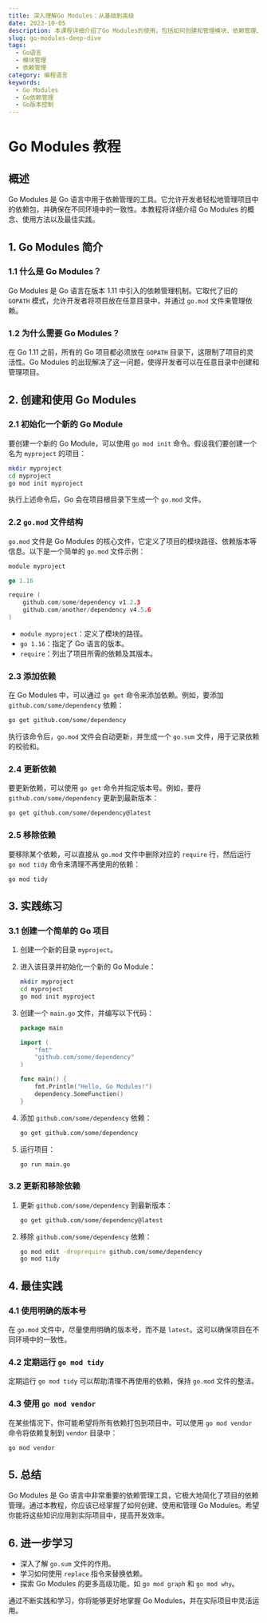 ```yaml
---
title: 深入理解Go Modules：从基础到高级
date: 2023-10-05
description: 本课程详细介绍了Go Modules的使用，包括如何创建和管理模块、依赖管理、版本控制以及高级技巧。
slug: go-modules-deep-dive
tags:
  - Go语言
  - 模块管理
  - 依赖管理
category: 编程语言
keywords:
  - Go Modules
  - Go依赖管理
  - Go版本控制
---
```


# Go Modules 教程

## 概述

Go Modules 是 Go 语言中用于依赖管理的工具。它允许开发者轻松地管理项目中的依赖包，并确保在不同环境中的一致性。本教程将详细介绍 Go Modules 的概念、使用方法以及最佳实践。

## 1. Go Modules 简介

### 1.1 什么是 Go Modules？

Go Modules 是 Go 语言在版本 1.11 中引入的依赖管理机制。它取代了旧的 `GOPATH` 模式，允许开发者将项目放在任意目录中，并通过 `go.mod` 文件来管理依赖。

### 1.2 为什么需要 Go Modules？

在 Go 1.11 之前，所有的 Go 项目都必须放在 `GOPATH` 目录下，这限制了项目的灵活性。Go Modules 的出现解决了这一问题，使得开发者可以在任意目录中创建和管理项目。

## 2. 创建和使用 Go Modules

### 2.1 初始化一个新的 Go Module

要创建一个新的 Go Module，可以使用 `go mod init` 命令。假设我们要创建一个名为 `myproject` 的项目：

```bash
mkdir myproject
cd myproject
go mod init myproject
```

执行上述命令后，Go 会在项目根目录下生成一个 `go.mod` 文件。

### 2.2 `go.mod` 文件结构

`go.mod` 文件是 Go Modules 的核心文件，它定义了项目的模块路径、依赖版本等信息。以下是一个简单的 `go.mod` 文件示例：

```go
module myproject

go 1.16

require (
    github.com/some/dependency v1.2.3
    github.com/another/dependency v4.5.6
)
```

- `module myproject`：定义了模块的路径。
- `go 1.16`：指定了 Go 语言的版本。
- `require`：列出了项目所需的依赖及其版本。

### 2.3 添加依赖

在 Go Modules 中，可以通过 `go get` 命令来添加依赖。例如，要添加 `github.com/some/dependency` 依赖：

```bash
go get github.com/some/dependency
```

执行该命令后，`go.mod` 文件会自动更新，并生成一个 `go.sum` 文件，用于记录依赖的校验和。

### 2.4 更新依赖

要更新依赖，可以使用 `go get` 命令并指定版本号。例如，要将 `github.com/some/dependency` 更新到最新版本：

```bash
go get github.com/some/dependency@latest
```

### 2.5 移除依赖

要移除某个依赖，可以直接从 `go.mod` 文件中删除对应的 `require` 行，然后运行 `go mod tidy` 命令来清理不再使用的依赖：

```bash
go mod tidy
```

## 3. 实践练习

### 3.1 创建一个简单的 Go 项目

1. 创建一个新的目录 `myproject`。
2. 进入该目录并初始化一个新的 Go Module：

    ```bash
    mkdir myproject
    cd myproject
    go mod init myproject
    ```

3. 创建一个 `main.go` 文件，并编写以下代码：

    ```go
    package main

    import (
        "fmt"
        "github.com/some/dependency"
    )

    func main() {
        fmt.Println("Hello, Go Modules!")
        dependency.SomeFunction()
    }
    ```

4. 添加 `github.com/some/dependency` 依赖：

    ```bash
    go get github.com/some/dependency
    ```

5. 运行项目：

    ```bash
    go run main.go
    ```

### 3.2 更新和移除依赖

1. 更新 `github.com/some/dependency` 到最新版本：

    ```bash
    go get github.com/some/dependency@latest
    ```

2. 移除 `github.com/some/dependency` 依赖：

    ```bash
    go mod edit -droprequire github.com/some/dependency
    go mod tidy
    ```

## 4. 最佳实践

### 4.1 使用明确的版本号

在 `go.mod` 文件中，尽量使用明确的版本号，而不是 `latest`。这可以确保项目在不同环境中的一致性。

### 4.2 定期运行 `go mod tidy`

定期运行 `go mod tidy` 可以帮助清理不再使用的依赖，保持 `go.mod` 文件的整洁。

### 4.3 使用 `go mod vendor`

在某些情况下，你可能希望将所有依赖打包到项目中。可以使用 `go mod vendor` 命令将依赖复制到 `vendor` 目录中：

```bash
go mod vendor
```

## 5. 总结

Go Modules 是 Go 语言中非常重要的依赖管理工具，它极大地简化了项目的依赖管理。通过本教程，你应该已经掌握了如何创建、使用和管理 Go Modules。希望你能将这些知识应用到实际项目中，提高开发效率。

## 6. 进一步学习

- 深入了解 `go.sum` 文件的作用。
- 学习如何使用 `replace` 指令来替换依赖。
- 探索 Go Modules 的更多高级功能，如 `go mod graph` 和 `go mod why`。

通过不断实践和学习，你将能够更好地掌握 Go Modules，并在实际项目中灵活运用。
